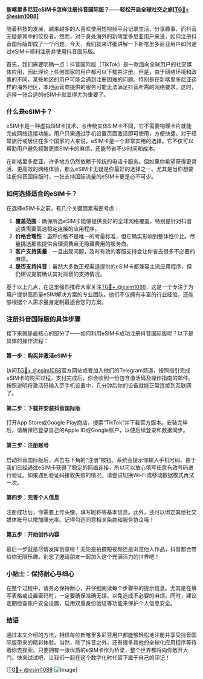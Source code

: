 **新喀里多尼亚eSIM卡怎样注册抖音国际版？——轻松开启全球社交之旅[[TG💪+ @esim1088](https://t.me/s/esim1088)]**

随着科技的发展，越来越多的人喜欢使用短视频平台记录生活、分享趣事，而抖音无疑是其中的佼佼者。然而，对于身处海外的新喀里多尼亚用户来说，如何注册抖音国际版却成了一个问题。今天，我们就来详细讲解一下新喀里多尼亚用户如何通过eSIM卡顺利注册并使用抖音国际版。

首先，我们需要明确一点：抖音国际版（TikTok）是一款面向全球用户的社交媒体应用，因此理论上任何国家的用户都可以下载并注册。但是，由于网络环境和政策的不同，某些地区的用户可能会遇到注册困难的问题。特别是在新喀里多尼亚这样的海外地区，本地运营商提供的服务可能无法满足抖音所需的网络要求。这时，选择一张合适的eSIM卡就显得尤为重要了。

### 什么是eSIM卡？

eSIM卡是一种虚拟SIM卡技术，与传统实体SIM卡不同，它不需要物理卡片就能完成网络连接功能。用户只需通过手机设置页面激活即可使用，方便快捷。对于经常旅行或居住在多个国家的人来说，eSIM卡是一个非常实用的选择。它不仅可以帮助用户避免频繁更换SIM卡的麻烦，还能节省不少时间和成本。

在新喀里多尼亚，许多地方仍然依赖于传统的电话卡服务。但如果你希望获得更灵活、更高效的网络体验，那么eSIM卡无疑是你最好的选择之一。尤其是当你想要注册抖音国际版时，一张支持国际流量的eSIM卡更是必不可少。

### 如何选择适合的eSIM卡？

在选择eSIM卡之前，有几个关键因素需要考虑：

1. **覆盖范围**：确保所选eSIM卡能够提供良好的全球网络覆盖，特别是针对抖音这类需要高速稳定连接的应用程序。
2. **价格合理性**：虽然价格不是唯一的考量标准，但它确实影响到整体性价比。尽量挑选那些提供合理资费且无隐藏费用的服务商。
3. **客户支持质量**：一旦出现问题，及时有效的客服支持会让你省去很多不必要的麻烦。
4. **是否支持抖音**：虽然大多数正规渠道提供的eSIM卡都兼容主流应用程序，但仍建议提前确认其对抖音的支持情况。

基于以上几点，在这里强烈推荐大家关注[TG💪+ @esim1088](https://t.me/s/esim1088)，这是一个专注于为用户提供高质量eSIM解决方案的专业团队。他们不仅拥有丰富的行业经验，还能够根据个人需求量身定制最适合您的方案。

### 注册抖音国际版的具体步骤

接下来就是最核心的部分了——如何利用eSIM卡成功注册抖音国际版呢？以下是具体的操作流程：

#### 第一步：购买并激活eSIM卡
访问[TG💪+ @esim1088](https://t.me/s/esim1088)官方网站或者加入他们的Telegram频道，按照指引完成eSIM卡的购买过程。支付完成后，你会收到一份包含激活码及操作指南的邮件。按照说明将激活码输入至手机设置中，几分钟后你的设备就能正常连接到互联网了。

#### 第二步：下载并安装抖音国际版
打开App Store或Google Play商店，搜索“TikTok”并下载官方版本。安装完毕后，请确保已登录自己的Apple ID或Google账户，以便后续登录和数据同步。

#### 第三步：注册账号
启动抖音国际版后，点击右下角的“注册”按钮。系统会提示你输入手机号码。由于我们已经通过eSIM卡获得了稳定的网络连接，所以可以放心填写任意有效号码进行验证。如果遇到验证码接收失败的情况，请尝试切换Wi-Fi或移动数据模式再试一次。

#### 第四步：完善个人信息
注册成功后，你需要上传头像、填写昵称等基本信息。此外，还可以绑定其他社交媒体账号以增加曝光率。记得勾选同意相关条款和服务协议哦！

#### 第五步：开始创作内容
最后一步就是尽情发挥创意啦！无论是拍摄短视频还是浏览他人作品，抖音都会带给你无限乐趣。别忘了邀请朋友一起加入这个充满活力的世界吧！

### 小贴士：保持耐心与细心

在整个过程中，请务必保持耐心，并仔细阅读每个步骤中的提示信息。尤其是在填写表格或设置密码时，一定要确保准确无误，以免造成不必要的麻烦。同时，建议定期检查账户安全设置，启用双重身份验证等功能来保护个人信息安全。

### 结语

通过本文介绍的方法，相信每位新喀里多尼亚用户都能够轻松地注册并享受抖音国际版带来的精彩体验。当然，除了抖音之外，还有很多其他的全球化应用程序等待着你去探索。只要拥有一张优质的eSIM卡作为桥梁，整个世界都将向你敞开大门。快来试试吧，让我们一起在这个数字化时代留下属于自己的印记！

[[TG💪+ @esim1088](https://t.me/s/esim1088) ![Image](https://i.postimg.cc/4NQfJmqS/Snipaste-2025-05-13-00-14-12.png)]